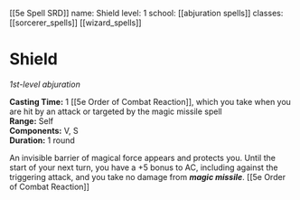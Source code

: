 [[5e Spell SRD]]
name: Shield
level: 1
school: [[abjuration spells]]
classes: [[sorcerer_spells]]
         [[wizard_spells]]

# Shield 
_1st-level abjuration_ 

**Casting Time:** 1 [[5e Order of Combat Reaction]], which you take when you are hit by an attack or targeted by the magic missile spell    
**Range:** Self    
**Components:** V, S    
**Duration:** 1 round 

An invisible barrier of magical force appears and protects you. Until the start of your next turn, you have a +5 bonus to AC, including against the triggering attack, and you take no damage from **_magic missile_**. 
[[5e Order of Combat Reaction]]